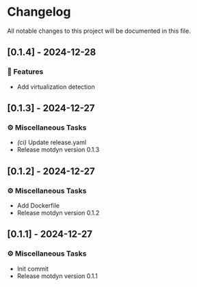 # Changelog

All notable changes to this project will be documented in this file.

## [0.1.4] - 2024-12-28

### 🚀 Features

- Add virtualization detection

## [0.1.3] - 2024-12-27

### ⚙️ Miscellaneous Tasks

- *(ci)* Update release.yaml
- Release motdyn version 0.1.3

## [0.1.2] - 2024-12-27

### ⚙️ Miscellaneous Tasks

- Add Dockerfile
- Release motdyn version 0.1.2

## [0.1.1] - 2024-12-27

### ⚙️ Miscellaneous Tasks

- Init commit
- Release motdyn version 0.1.1

<!-- generated by git-cliff -->

